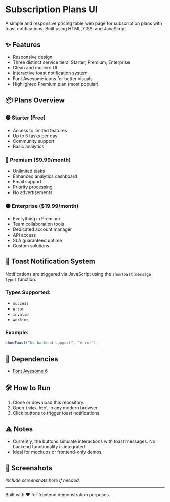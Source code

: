 # Subscription Plans UI

A simple and responsive pricing table web page for subscription plans with toast notifications. Built using HTML, CSS, and JavaScript.

## ✨ Features

* Responsive design
* Three distinct service tiers: Starter, Premium, Enterprise
* Clean and modern UI
* Interactive toast notification system
* Font Awesome icons for better visuals
* Highlighted Premium plan (most popular)

## 📦 Plans Overview

### 🟢 Starter (Free)

* Access to limited features
* Up to 5 tasks per day
* Community support
* Basic analytics

### 🔵 Premium (\$9.99/month)

* Unlimited tasks
* Enhanced analytics dashboard
* Email support
* Priority processing
* No advertisements

### 🟠 Enterprise (\$19.99/month)

* Everything in Premium
* Team collaboration tools
* Dedicated account manager
* API access
* SLA guaranteed uptime
* Custom solutions

## 🧪 Toast Notification System

Notifications are triggered via JavaScript using the `showToast(message, type)` function.

### Types Supported:

* `success`
* `error`
* `invalid`
* `working`

### Example:

```js
showToast("No backend support", "error");
```

## 🧰 Dependencies

* [Font Awesome 6](https://cdnjs.com/libraries/font-awesome)

## 🛠 How to Run

1. Clone or download this repository.
2. Open `index.html` in any modern browser.
3. Click buttons to trigger toast notifications.

## ⚠️ Notes

* Currently, the buttons simulate interactions with toast messages. No backend functionality is integrated.
* Ideal for mockups or frontend-only demos.

## 📸 Screenshots

*Include screenshots here if needed.*

---

Built with ❤️ for frontend demonstration purposes.
